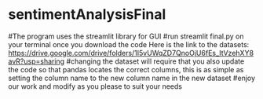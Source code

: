 # sentimentAnalysisFinal

#The program uses the streamlit library for GUI
#run streamlit final.py on your terminal once you download the code
Here is the link to the datasets: https://drive.google.com/drive/folders/1I5vUWqZD7QnoOjU6fEs_ItVzehXY8avR?usp=sharing
#changing the dataset will require that you also update the code so that pandas locates the correct columns, this is as simple as setting the column name to the new column name in the new dataset
#enjoy our work and modify as you please to suit your needs
